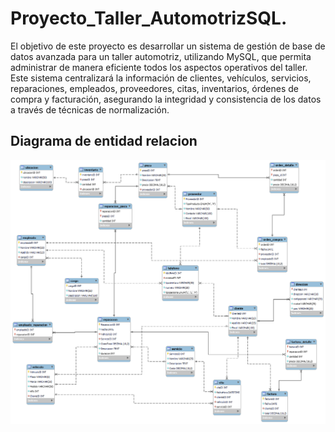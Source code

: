 # Proyecto_Taller_AutomotrizSQL.
El objetivo de este proyecto es desarrollar un sistema de gestión de base de datos
avanzada para un taller automotriz, utilizando MySQL, que permita administrar de
manera eficiente todos los aspectos operativos del taller. Este sistema centralizará
la información de clientes, vehículos, servicios, reparaciones, empleados,
proveedores, citas, inventarios, órdenes de compra y facturación, asegurando la
integridad y consistencia de los datos a través de técnicas de normalización.

## Diagrama de entidad relacion 
![](https://github.com/DanyelleGiraldo/Proyecto_Taller_AutomotrizSQL/blob/main/Diagramas/Diagrama_tallerAutomotriz.png)
